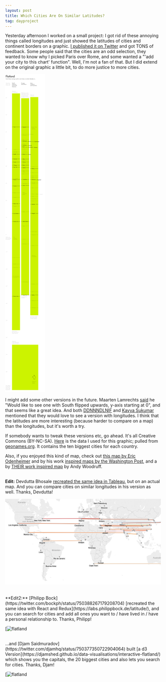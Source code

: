 ```yaml
---
layout: post
title: Which Cities Are On Similar Latitudes?
tag: dayproject
---
```

Yesterday afternoon I worked on a small project: I got rid of these annoying things called longitudes and just showed the latitudes of cities and continent borders on a graphic. [I published it on Twitter](https://twitter.com/lisacrost/status/745731918214344704) and got TONS of feedback. Some people said that the cities are an odd selection, they wanted to know why I picked Paris over Rome, and some wanted a "'add your city to this chart' function". Well, I'm not a fan of that. But I did extend on the original graphic a little bit, to do more justice to more cities.


![flatland](/pic/160623_flatland.png)


I might add some other versions in the future. Maarten Lamrechts [said](https://twitter.com/maartenzam/status/745995675654098944) he "Would like to see one with South flipped upwards, y-axis starting at 0", and that seems like a great idea. And both [DDNNNDLNIF](https://twitter.com/Abby_Someone/status/745937245148975104) and [Kavya Sukumar](https://twitter.com/kavyaSukumar/status/745983092892934145) mentioned that they would love to see a version with longitudes. I think that the latitudes are more interesting (because harder to compare on a map) than the longitudes, but it's worth a try.

If somebody wants to tweak these versions etc, go ahead. It's all Creative Commons (BY-NC-SA). [Here](https://docs.google.com/spreadsheets/d/1kN2E2CbIgdY6j_9ANZ3f2x5jJ6xrCMenP2S9ZkTJwAQ/edit?usp=sharing) is the data I used for this graphic; pulled from [geonames.org](http://www.geonames.org/). It contains the ten biggest cities for each country.

Also, if you enjoyed this kind of map, check out [this map by Eric Odenheimer](http://knowmore.washingtonpost.com/2014/05/22/if-youre-on-the-beach-this-map-shows-you-whats-across-the-ocean/) and by his work [inspired maps by the Washington Post](https://www.washingtonpost.com/news/wonk/wp/2015/08/03/whats-across-the-ocean-from-you-when-youre-at-the-beach-in-7-fascinating-maps/), and a by [THEIR work inspired map](http://andywoodruff.com/blog/beyond-the-sea/) by Andy Woodruff.
<br><br>

**Edit:** Devdutta Bhosale [recreated the same idea in Tableau](https://public.tableau.com/profile/devdutta#!/vizhome/Whichcitiesareonsimilarlatitudeorlongitude/Citieswithsimilarlatitude), but on an actual map. And you can compare cities on similar longitudes in his version as well. Thanks, Devdutta!

[![flatland](/pic/160623_flatland2.png)](https://public.tableau.com/profile/devdutta#!/vizhome/Whichcitiesareonsimilarlatitudeorlongitude/Citieswithsimilarlatitude)

<br>
**Edit2:** [Philipp Bock](https://twitter.com/bockph/status/750388267179208704) [recreated the same idea with React and Redux](https://labs.philippbock.de/latitude/), and you can search for cities and add all ones you want to / have lived in / have a personal relationship to. Thanks, Philipp!

[![flatland](https://labs.philippbock.de/latitude/)

<br>
...and [Djam Saidmuradov](https://twitter.com/djamhq/status/750377350722904064) built [a d3 Version](https://djamshed.github.io/data-visualisations/interactive-flatland/) which shows you the capitals, the 20 biggest cities and also lets you search for cities. Thanks, Djam!

[![flatland](https://djamshed.github.io/data-visualisations/interactive-flatland/)
